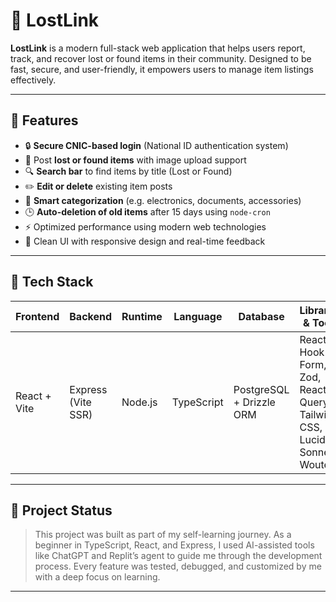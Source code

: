 # 🔗 LostLink

**LostLink** is a modern full-stack web application that helps users report, track, and recover lost or found items in their community. Designed to be fast, secure, and user-friendly, it empowers users to manage item listings effectively.

---

## 🚀 Features

- 🔒 **Secure CNIC-based login** (National ID authentication system)
- 📝 Post **lost or found items** with image upload support
- 🔍 **Search bar** to find items by title (Lost or Found)
- ✏️ **Edit or delete** existing item posts
- 📂 **Smart categorization** (e.g. electronics, documents, accessories)
- 🕒 **Auto-deletion of old items** after 15 days using `node-cron`
- ⚡ Optimized performance using modern web technologies
- 🧠 Clean UI with responsive design and real-time feedback

---

## 🧰 Tech Stack

| Frontend       | Backend           | Runtime   | Language    | Database                | Libraries & Tools                                                  |
|----------------|-------------------|-----------|-------------|--------------------------|---------------------------------------------------------------------|
| React + Vite   | Express (Vite SSR)| Node.js   | TypeScript  | PostgreSQL + Drizzle ORM | React Hook Form, Zod, React Query, Tailwind CSS, Lucide, Sonner, Wouter |

---

## 📂 Project Status

> This project was built as part of my self-learning journey. As a beginner in TypeScript, React, and Express, I used AI-assisted tools like ChatGPT and Replit’s agent to guide me through the development process. Every feature was tested, debugged, and customized by me with a deep focus on learning.

---
